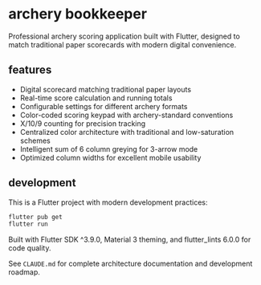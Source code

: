 # archery bookkeeper

Professional archery scoring application built with Flutter, designed to match traditional paper scorecards with modern digital convenience.

## features

- Digital scorecard matching traditional paper layouts
- Real-time score calculation and running totals  
- Configurable settings for different archery formats
- Color-coded scoring keypad with archery-standard conventions
- X/10/9 counting for precision tracking
- Centralized color architecture with traditional and low-saturation schemes
- Intelligent sum of 6 column greying for 3-arrow mode
- Optimized column widths for excellent mobile usability

## development

This is a Flutter project with modern development practices:

```bash
flutter pub get
flutter run
```

Built with Flutter SDK ^3.9.0, Material 3 theming, and flutter_lints 6.0.0 for code quality.

See `CLAUDE.md` for complete architecture documentation and development roadmap.
